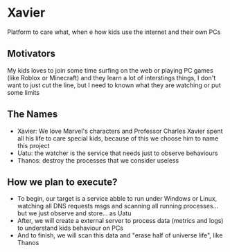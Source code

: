 # Xavier
Platform to care what, when e how kids use the internet and their own PCs

## Motivators
My kids loves to join some time surfing on the web or playing PC games (like Roblox or Minecraft) and they learn a lot of interstings things, I don't want to just cut the line, but I need to known what they are watching or put some limits

## The Names
- Xavier: We love Marvel's characters and Professor Charles Xavier spent all his life to care special kids, because of this we choose him to name this project
- Uatu: the watcher is the service that needs just to observe behaviours
- Thanos: destroy the processes that we consider useless

## How we plan to execute?
- To begin, our target is a service abble to run under Windows or Linux, watching all DNS requests msgs and scanning all running processes... but we just observe and store... as Uatu
- After, we will create a external server to process data (metrics and logs) to understand kids behaviour on PCs
- And to finish, we will scan this data and "erase half of universe life", like Thanos
